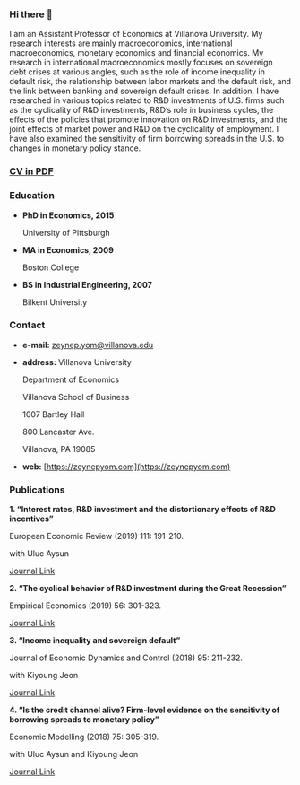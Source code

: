 ### Hi there 👋

I am an Assistant Professor of Economics at Villanova University. My research interests are mainly macroeconomics, international macroeconomics, monetary economics and financial economics. My research in international macroeconomics mostly focuses on sovereign debt crises at various angles, such as the role of income inequality in default risk, the relationship between labor markets and the default risk, and the link between banking and sovereign default crises. In addition, I have researched in various topics related to R&D investments of U.S. firms such as the cyclicality of R&D investments, R&D’s role in business cycles, the effects of the policies that promote innovation on R&D investments, and the joint effects of market power and R&D on the cyclicality of employment. I have also examined the sensitivity of firm borrowing spreads in the U.S. to changes in monetary policy stance.


### [**CV in PDF**](https://www.dropbox.com/s/9o9e9goq8rgqj41/cv.pdf?dl=0)

### Education
- **PhD in Economics, 2015**

  University of Pittsburgh
- **MA in Economics, 2009**

  Boston College
- **BS in Industrial Engineering, 2007**

  Bilkent University
  
### Contact 
- **e-mail:** <a href="mailto:zeynep.yom@villanova.edu">zeynep.yom@villanova.edu</a>
- **address:** Villanova University 
  
  Department of Economics 
  
  Villanova School of Business 
  
  1007 Bartley Hall
  
  800 Lancaster Ave. 
  
  Villanova, PA 19085
- **web:** [https://zeynepyom.com](https://zeynepyom.com)

### Publications

**1. “Interest rates, R&D investment and the distortionary effects of R&D incentives”**

European Economic Review (2019) 111: 191-210. 

with Uluc Aysun

[Journal Link](https://www.sciencedirect.com/science/article/abs/pii/S0014292118301673) 

**2. “The cyclical behavior of R&D investment during the Great Recession”**

Empirical Economics (2019) 56: 301-323.

[Journal Link](https://link.springer.com/article/10.1007/s00181-017-1358-7)

**3. “Income inequality and sovereign default”**

Journal of Economic Dynamics and Control (2018) 95: 211-232. 

with Kiyoung Jeon

[Journal Link](https://www.sciencedirect.com/science/article/abs/pii/S0165188918302562)

**4. “Is the credit channel alive? Firm-level evidence on the sensitivity of borrowing spreads to monetary policy”** 

Economic Modelling (2018) 75: 305-319. 

with Uluc Aysun and Kiyoung Jeon

[Journal Link](https://www.sciencedirect.com/science/article/abs/pii/S0264999318303171)

